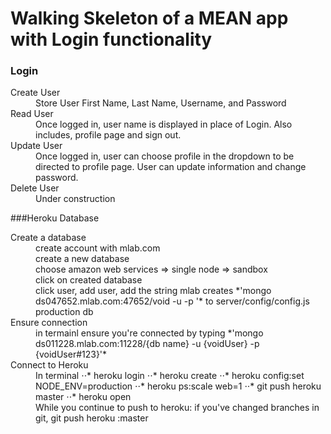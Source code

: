 # Walking Skeleton of a MEAN app with Login functionality

### Login
<dl>
  <dt>Create User</dt>
  <dd>Store User First Name, Last Name, Username, and Password</dd>

  <dt>Read User</dt>
  <dd>Once logged in, user name is displayed in place of Login. Also includes, profile page and sign out.</dd>

  <dt>Update User</dt>
  <dd>Once logged in, user can choose profile in the dropdown to be directed to profile page. User can update information and change password.</dd>

  <dt>Delete User</dt>
  <dd>Under construction</dd>
</dl>

###Heroku Database
<dl>
  <dt>Create a database</dt>
  <dd>create account with mlab.com</dd>
  <dd>create a new database</dd>
  <dd>choose amazon web services => single node => sandbox</dd>
  <dd>click on created database</dd>
  <dd>click user, add user, add the string mlab creates *'mongo ds047652.mlab.com:47652/void -u <dbuser> -p <dbpassword>'* to server/config/config.js production db</dd>

  <dt>Ensure connection</dt>
  <dd>in termainl ensure you're connected by typing *'mongo ds011228.mlab.com:11228/{db name} -u {voidUser} -p {voidUser#123}'*</dd>

  <dt>Connect to Heroku</dt>
  <dd>In terminal
  	⋅⋅* heroku login
	⋅⋅* heroku create
	⋅⋅* heroku config:set NODE_ENV=production
	⋅⋅* heroku ps:scale web=1
	⋅⋅* git push heroku master
	⋅⋅* heroku open</dd>
	<dd>While you continue to push to heroku: if you've changed branches in git, git push heroku <your branch>:master</dd>
</dl>

